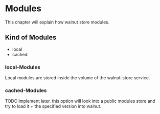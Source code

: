 # Modules

This chapter will explain how walnut store modules.

## Kind of Modules

* local
* cached

### local-Modules

Local modules are stored inside the volume of the walnut-store service.

### cached-Modules

TODO implement later. this option will look into a public modules store and try to load it + the specified version into walnut.
